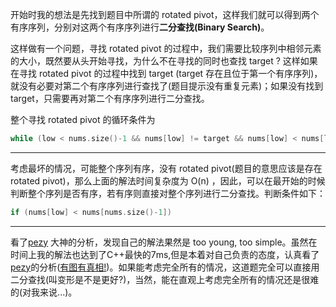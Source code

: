 开始时我的想法是先找到题目中所谓的 rotated pivot，这样我们就可以得到两个有序序列，分别对这两个有序序列进行**二分查找(Binary Search)**。  
  
这样做有一个问题，寻找 rotated pivot 的过程中，我们需要比较序列中相邻元素的大小，既然要从头开始寻找，为什么不在寻找的同时也查找 target ? 这样如果在寻找 rotated pivot 的过程中找到 target (target 存在且位于第一个有序序列)，就没有必要对第二个有序序列进行查找了(题目提示没有重复元素)；如果没有找到 target，只需要再对第二个有序序列进行二分查找。  
  
整个寻找 rotated pivot 的循环条件为 
```cpp
while (low < nums.size()-1 && nums[low] != target && nums[low] < nums[low+1]) ++low;
```
  
***
考虑最坏的情况，可能整个序列有序，没有 rotated pivot(题目的意思应该是存在 rotated pivot)，那么上面的解法时间复杂度为 O(n) ，因此，可以在最开始的时候判断整个序列是否有序，若有序则直接对整个序列进行二分查找。判断条件如下：  
```cpp
if (nums[low] < nums[nums.size()-1]) 
```
*** 
看了[pezy](https://github.com/pezy/LeetCode/tree/master/058.%20Search%20in%20Rotated%20Sorted%20Array) 大神的分析，发现自己的解法果然是 too young, too simple。虽然在时间上我的解法也达到了C++最快的7ms,但是本着对自己负责的态度，认真看了[pezy](https://github.com/pezy/LeetCode/tree/master/058.%20Search%20in%20Rotated%20Sorted%20Array)的分析([有图有真相!](https://github.com/pezy/LeetCode/tree/master/058.%20Search%20in%20Rotated%20Sorted%20Array))。如果能考虑完全所有的情况，这道题完全可以直接用二分查找(叫变形是不是更好?)，当然，能在直观上考虑完全所有的情况还是很难的(对我来说...)。
